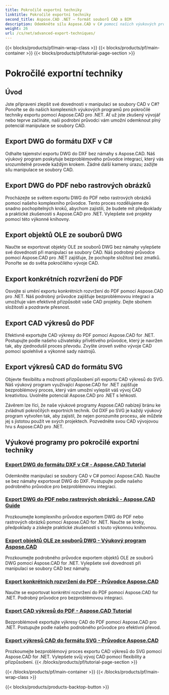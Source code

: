 ```yaml
---
title: Pokročilé exportní techniky
linktitle: Pokročilé exportní techniky
second_title: Aspose.CAD .NET – formát souborů CAD a BIM
description: Odemkněte sílu Aspose.CAD v C# pomocí našich výukových programů pro pokročilé techniky exportu. Bez námahy exportujte DWG do DXF, PDF, rastrových obrázků, OLE objektů a dalších.
weight: 26
url: /cs/net/advanced-export-techniques/
---
```


{{< blocks/products/pf/main-wrap-class >}}
{{< blocks/products/pf/main-container >}}
{{< blocks/products/pf/tutorial-page-section >}}

# Pokročilé exportní techniky


## Úvod

Jste připraveni zlepšit své dovednosti v manipulaci se soubory CAD v C#? Ponořte se do našich komplexních výukových programů pro pokročilé techniky exportu pomocí Aspose.CAD pro .NET. Ať už jste zkušený vývojář nebo teprve začínáte, naši podrobní průvodci vám umožní odemknout plný potenciál manipulace se soubory CAD.

## Export DWG do formátu DXF v C#

Odhalte tajemství exportu DWG do DXF bez námahy s Aspose.CAD. Náš výukový program poskytuje bezproblémového průvodce integrací, který vás srozumitelně provede každým krokem. Žádné další kameny úrazu; zažijte sílu manipulace se soubory CAD.

## Export DWG do PDF nebo rastrových obrázků

Procházejte se světem exportu DWG do PDF nebo rastrových obrázků pomocí našeho komplexního průvodce. Tento proces rozdělujeme do snadno pochopitelných kroků, abychom zajistili, že budete mít předpoklady a praktické zkušenosti s Aspose.CAD pro .NET. Vylepšete své projekty pomocí této výkonné knihovny.

## Export objektů OLE ze souborů DWG

Naučte se exportovat objekty OLE ze souborů DWG bez námahy vylepšete své dovednosti při manipulaci se soubory CAD. Náš podrobný průvodce pomocí Aspose.CAD pro .NET zajišťuje, že pochopíte složitost bez zmatků. Ponořte se do světa pokročilého vývoje CAD.

## Export konkrétních rozvržení do PDF

Osvojte si umění exportu konkrétních rozvržení do PDF pomocí Aspose.CAD pro .NET. Náš podrobný průvodce zajišťuje bezproblémovou integraci a umožňuje vám efektivně přizpůsobit vaše CAD projekty. Dejte sbohem složitosti a pozdravte přesnost.

## Export CAD výkresů do PDF

Efektivně exportujte CAD výkresy do PDF pomocí Aspose.CAD for .NET. Postupujte podle našeho uživatelsky přívětivého průvodce, který je navržen tak, aby zjednodušil proces převodu. Zvyšte úroveň svého vývoje CAD pomocí spolehlivé a výkonné sady nástrojů.

## Export výkresů CAD do formátu SVG

Objevte flexibilitu a možnosti přizpůsobení při exportu CAD výkresů do SVG. Náš výukový program využívající Aspose.CAD for .NET zajišťuje bezproblémový proces, který vám umožní vylepšit váš vývoj CAD kreativitou. Uvolněte potenciál Aspose.CAD pro .NET s lehkostí.

Závěrem lze říci, že naše výukové programy Aspose.CAD nabízejí bránu ke zvládnutí pokročilých exportních technik. Od DXF po SVG je každý výukový program vytvořen tak, aby zajistil, že nejen porozumíte procesu, ale můžete jej s jistotou použít ve svých projektech. Pozvedněte svou CAD vývojovou hru s Aspose.CAD pro .NET.
## Výukové programy pro pokročilé exportní techniky
### [Export DWG do formátu DXF v C# - Aspose.CAD Tutorial](./exporting-dwg-to-dxf/)
Odemkněte manipulaci se soubory CAD v C# pomocí Aspose.CAD. Naučte se bez námahy exportovat DWG do DXF. Postupujte podle našeho podrobného průvodce pro bezproblémovou integraci.
### [Export DWG do PDF nebo rastrových obrázků - Aspose.CAD Guide](./exporting-dwg-to-pdf-or-raster-images/)
Prozkoumejte komplexního průvodce exportem DWG do PDF nebo rastrových obrázků pomocí Aspose.CAD for .NET. Naučte se kroky, předpoklady a získejte praktické zkušenosti s touto výkonnou knihovnou.
### [Export objektů OLE ze souborů DWG - Výukový program Aspose.CAD](./exporting-ole-objects-from-dwg/)
Prozkoumejte podrobného průvodce exportem objektů OLE ze souborů DWG pomocí Aspose.CAD for .NET. Vylepšete své dovednosti při manipulaci se soubory CAD bez námahy.
### [Export konkrétních rozvržení do PDF - Průvodce Aspose.CAD](./exporting-specific-layouts-to-pdf/)
Naučte se exportovat konkrétní rozvržení do PDF pomocí Aspose.CAD for .NET. Podrobný průvodce pro bezproblémovou integraci.
### [Export CAD výkresů do PDF - Aspose.CAD Tutorial](./exporting-cad-drawings-to-pdf/)
Bezproblémově exportujte výkresy CAD do PDF pomocí Aspose.CAD pro .NET. Postupujte podle našeho podrobného průvodce pro efektivní převod.
### [Export výkresů CAD do formátu SVG - Průvodce Aspose.CAD](./exporting-cad-drawings-to-svg/)
Prozkoumejte bezproblémový proces exportu CAD výkresů do SVG pomocí Aspose.CAD for .NET. Vylepšete svůj vývoj CAD pomocí flexibility a přizpůsobení.
{{< /blocks/products/pf/tutorial-page-section >}}

{{< /blocks/products/pf/main-container >}}
{{< /blocks/products/pf/main-wrap-class >}}

{{< blocks/products/products-backtop-button >}}
